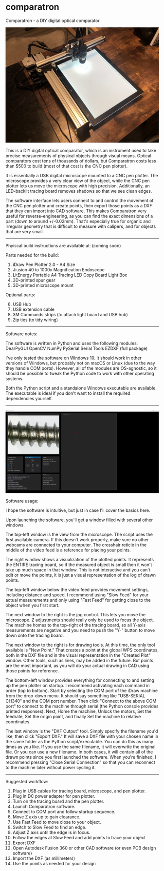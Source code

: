 # comparatron
Comparatron - a DIY digital optical comparator

![Comparatron](./comparatron1.jpg)

This is a DIY digital optical comparator, which is an instrument used to take precise measurements of physical objects through visual means. Optical comparators cost tens of thousands of dollars, but Comparatron costs less than $500 to build (most of that cost is the CNC pen plotter).

It is essentially a USB digital microscope mounted to a CNC pen plotter. The microscope provides a very clear view of the object, while the CNC pen plotter lets us move the microscope with high precision. Additionally, an LED-backlit tracing board removes shadows so that we see clean edges.

The software interface lets users connect to and control the movement of the CNC pen plotter and create points, then export those points as a DXF that they can import into CAD software. This makes Comparatron very useful for reverse-engineering, as you can find the exact dimensions of a part (down to around +/-0.02mm). That's especially true for organic and irregular geometry that is difficult to measure with calipers, and for objects that are very small.

-----------------------------------------------------------

Phyiscal build instructions are available at: (coming soon)

Parts needed for the build:

1. iDraw Pen Plotter 2.0 - A4 Size
2. Jiusion 40 to 1000x Magnification Endoscope
3. LitEnergy Portable A4 Tracing LED Copy Board Light Box
4. 3D-printed spur gear
5. 3D-printed microscope mount

Optional parts:

6. USB Hub
7. USB extension cable
8. 3M Commands strips (to attach light board and USB hub)
9. Zip ties (to tidy wiring)

-----------------------------------------------------------

Software notes:

The software is written in Python and uses the following modules: 
DearPyGUI
OpenCV
NumPy
PySerial
Serial Tools
EZDXF (full package)

I've only tested the software on Windows 10. It should work in other versions of Windows, but probably not on macOS or Linux (due to the way they handle COM ports). However, all of the modules are OS-agnostic, so it should be possible to tweak the Python code to work with other operating systems.

Both the Python script and a standalone Windows executable are available. The executable is ideal if you don't want to install the required dependencies yourself.

-----------------------------------------------------------

![Software View](./comparatron_software1.png)

Software usage:

I hope the software is intuitive, but just in case I'll cover the basics here.

Upon launching the software, you'll get a window filled with several other windows.

The top-left window is the view from the microscope. The script uses the first available camera. If this doesn't work properly, make sure no other webcams are connected to your computer. The crosshair reticle in the middle of the video feed is a reference for placing your points.

The right window shows a visualization of the plotted points. It represents the ENTIRE tracing board, so if the measured object is small then it won't take up much space in that window. This is not interactive and you can't edit or move the points, it is just a visual representation of the log of drawn points.

The top-left window below the video feed provides movement settings, including distance and speed. I recommend using "Slow Feed" for your actual measurements and only using "Fast Feed" for getting close to the object when you first start. 

The next window to the right is the jog control. This lets you move the microscope. Z adjustments should really only be used to focus the object. The machine homes to the top-right of the tracing board, so all Y-axis measurements are negative and you need to push the "Y-" button to move down onto the tracing board.

The next window to the right is for drawing tools. At this time, the only tool available is "New Point." That creates a point at the global WPS coordinates, both in the DXF file and in the visual representation in the "Created Plot" window. Other tools, such as lines, may be added in the future. But points are the most important, as you will do your actual drawing in CAD using those points for reference.

The bottom-left window provides everything for connecting to and setting up the pen plotter on startup. I recommend activating each command in order (top to bottom). Start by selecting the COM port of the iDraw machine from the drop-down menu. It should say something like "USB-SERIAL CH340" and the COM port number. Then click "Connect to the above COM port" to connect to the machine through serial (the Python console provides printed responses). Next, Home the machine, Unlock the motors, Set the feedrate, Set the origin point, and finally Set the machine to relative coordinates.

The last window is the "DXF Output" tool. Simply specify the filename you'd like, then click "Export DXF." It will save a DXF file with your chosen name in the same folder as the Python script/executable. You can do this as many times as you like. If you use the same filename, it will overwrite the original file. Or you can use a new filename. In both cases, it will contain all of the drawn points since you first launched the software. When you're finished, I recommend pressing "Close Serial Connection" so that you can reconnect to the machine later without power cycling it.

-----------------------------------------------------------

Suggested workflow:

1. Plug in USB cables for tracing board, microscope, and pen plotter.
2. Plug in DC power adapter for pen plotter.
3. Turn on the tracing board and the pen plotter.
4. Launch Comparatron software.
5. Connect to COM port and follow startup sequence.
6. Move Z axis up to gain clearance.
7. Use Fast Feed to move close to your object.
8. Switch to Slow Feed to find an edge.
9. Adjust Z axis until the edge is in focus.
10. Follow the edges at Slow Feed and add points to trace your object
11. Export DXF
12. Open Autodesk Fusion 360 or other CAD software (or even PCB design software)
13. Import the DXF (as millimeters)
14. Use the points as needed for your design

